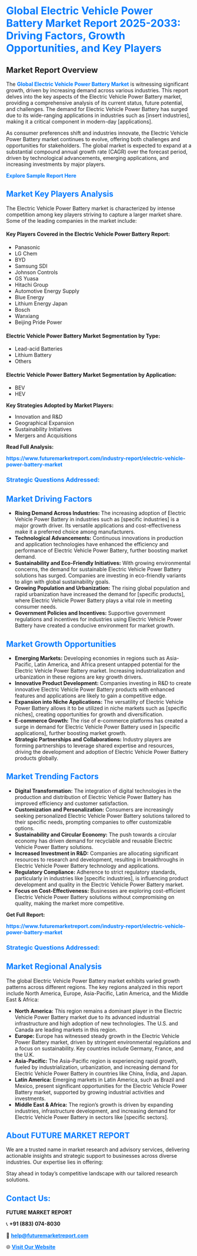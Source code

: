 <h1 style="color: #007BFF;">Global Electric Vehicle Power Battery Market Report 2025-2033: Driving Factors, Growth Opportunities, and Key Players</h1>

<section id="overview">
<h2>Market Report Overview</h2>
<p>The <a href="https://www.futuremarketreport.com/industry-report/electric-vehicle-power-battery-market" style="color: #007BFF; text-decoration: none;"><strong>Global Electric Vehicle Power Battery Market</strong></a> is witnessing significant growth, driven by increasing demand across various industries. This report delves into the key aspects of the Electric Vehicle Power Battery market, providing a comprehensive analysis of its current status, future potential, and challenges. The demand for Electric Vehicle Power Battery has surged due to its wide-ranging applications in industries such as [insert industries], making it a critical component in modern-day [applications].</p>
<p>As consumer preferences shift and industries innovate, the Electric Vehicle Power Battery market continues to evolve, offering both challenges and opportunities for stakeholders. The global market is expected to expand at a substantial compound annual growth rate (CAGR) over the forecast period, driven by technological advancements, emerging applications, and increasing investments by major players.</p>
</section>

<section id="overview">
<p><a href="https://www.futuremarketreport.com/request-sample/reportId=41278" style="color: #007BFF; text-decoration: none;"><strong>Explore Sample Report Here</strong></a></p>
</section>

<section id="key-players">
<h2 style="color: #007BFF;">Market Key Players Analysis</h2>
<p>The Electric Vehicle Power Battery market is characterized by intense competition among key players striving to capture a larger market share. Some of the leading companies in the market include:</p>
<h4>Key Players Covered in the Electric Vehicle Power Battery Report:</h4>
<ul><li>Panasonic</li><li>LG Chem</li><li>BYD</li><li>Samsung SDI</li><li>Johnson Controls</li><li>GS Yuasa</li><li>Hitachi Group</li><li>Automotive Energy Supply</li><li>Blue Energy</li><li>Lithium Energy Japan</li><li>Bosch</li><li>Wanxiang</li><li>Beijing Pride Power</li></ul>
<h4>Electric Vehicle Power Battery Market Segmentation by Type:</h4>
<ul><li>Lead-acid Batteries</li><li>Lithium Battery</li><li>Others</li></ul>

<h4>Electric Vehicle Power Battery Market Segmentation by Application:</h4>
<ul><li>BEV</li><li>HEV</li></ul>
<p><strong>Key Strategies Adopted by Market Players:</strong></p>
<ul>
<li>Innovation and R&D</li>
<li>Geographical Expansion</li>
<li>Sustainability Initiatives</li>
<li>Mergers and Acquisitions</li>
</ul>
</section>

<section>
<p><strong>Read Full Analysis: </strong></p><a href="https://www.futuremarketreport.com/industry-report/electric-vehicle-power-battery-market" style="color: #007BFF; text-decoration: none;"><strong>https://www.futuremarketreport.com/industry-report/electric-vehicle-power-battery-market</strong></a>
<h3 style="color: #007BFF;">Strategic Questions Addressed:</h3>
</section>

<section id="driving-factors">
<h2 style="color: #007BFF;">Market Driving Factors</h2>
<ul>
<li><strong>Rising Demand Across Industries:</strong> The increasing adoption of Electric Vehicle Power Battery in industries such as [specific industries] is a major growth driver. Its versatile applications and cost-effectiveness make it a preferred choice among manufacturers.</li>
<li><strong>Technological Advancements:</strong> Continuous innovations in production and application technologies have enhanced the efficiency and performance of Electric Vehicle Power Battery, further boosting market demand.</li>
<li><strong>Sustainability and Eco-Friendly Initiatives:</strong> With growing environmental concerns, the demand for sustainable Electric Vehicle Power Battery solutions has surged. Companies are investing in eco-friendly variants to align with global sustainability goals.</li>
<li><strong>Growing Population and Urbanization:</strong> The rising global population and rapid urbanization have increased the demand for [specific products], where Electric Vehicle Power Battery plays a vital role in meeting consumer needs.</li>
<li><strong>Government Policies and Incentives:</strong> Supportive government regulations and incentives for industries using Electric Vehicle Power Battery have created a conducive environment for market growth.</li>
</ul>
</section>

<section id="growth-opportunities">
<h2 style="color: #007BFF;">Market Growth Opportunities</h2>
<ul>
<li><strong>Emerging Markets:</strong> Developing economies in regions such as Asia-Pacific, Latin America, and Africa present untapped potential for the Electric Vehicle Power Battery market. Increasing industrialization and urbanization in these regions are key growth drivers.</li>
<li><strong>Innovative Product Development:</strong> Companies investing in R&D to create innovative Electric Vehicle Power Battery products with enhanced features and applications are likely to gain a competitive edge.</li>
<li><strong>Expansion into Niche Applications:</strong> The versatility of Electric Vehicle Power Battery allows it to be utilized in niche markets such as [specific niches], creating opportunities for growth and diversification.</li>
<li><strong>E-commerce Growth:</strong> The rise of e-commerce platforms has created a surge in demand for Electric Vehicle Power Battery used in [specific applications], further boosting market growth.</li>
<li><strong>Strategic Partnerships and Collaborations:</strong> Industry players are forming partnerships to leverage shared expertise and resources, driving the development and adoption of Electric Vehicle Power Battery products globally.</li>
</ul>
</section>

<section id="trending-factors">
<h2 style="color: #007BFF;">Market Trending Factors</h2>
<ul>
<li><strong>Digital Transformation:</strong> The integration of digital technologies in the production and distribution of Electric Vehicle Power Battery has improved efficiency and customer satisfaction.</li>
<li><strong>Customization and Personalization:</strong> Consumers are increasingly seeking personalized Electric Vehicle Power Battery solutions tailored to their specific needs, prompting companies to offer customizable options.</li>
<li><strong>Sustainability and Circular Economy:</strong> The push towards a circular economy has driven demand for recyclable and reusable Electric Vehicle Power Battery solutions.</li>
<li><strong>Increased Investment in R&D:</strong> Companies are allocating significant resources to research and development, resulting in breakthroughs in Electric Vehicle Power Battery technology and applications.</li>
<li><strong>Regulatory Compliance:</strong> Adherence to strict regulatory standards, particularly in industries like [specific industries], is influencing product development and quality in the Electric Vehicle Power Battery market.</li>
<li><strong>Focus on Cost-Effectiveness:</strong> Businesses are exploring cost-efficient Electric Vehicle Power Battery solutions without compromising on quality, making the market more competitive.</li>
</ul>
</section>

<section>
<p><strong>Get Full Report: </strong></p><a href="https://www.futuremarketreport.com/industry-report/electric-vehicle-power-battery-market" style="color: #007BFF; text-decoration: none;"><strong>https://www.futuremarketreport.com/industry-report/electric-vehicle-power-battery-market</strong></a>
<h3 style="color: #007BFF;">Strategic Questions Addressed:</h3>
</section>


<section id="regional-analysis">
<h2 style="color: #007BFF;">Market Regional Analysis</h2>
<p>The global Electric Vehicle Power Battery market exhibits varied growth patterns across different regions. The key regions analyzed in this report include North America, Europe, Asia-Pacific, Latin America, and the Middle East & Africa:</p>
<ul>
<li><strong>North America:</strong> This region remains a dominant player in the Electric Vehicle Power Battery market due to its advanced industrial infrastructure and high adoption of new technologies. The U.S. and Canada are leading markets in this region.</li>
<li><strong>Europe:</strong> Europe has witnessed steady growth in the Electric Vehicle Power Battery market, driven by stringent environmental regulations and a focus on sustainability. Key countries include Germany, France, and the U.K.</li>
<li><strong>Asia-Pacific:</strong> The Asia-Pacific region is experiencing rapid growth, fueled by industrialization, urbanization, and increasing demand for Electric Vehicle Power Battery in countries like China, India, and Japan.</li>
<li><strong>Latin America:</strong> Emerging markets in Latin America, such as Brazil and Mexico, present significant opportunities for the Electric Vehicle Power Battery market, supported by growing industrial activities and investments.</li>
<li><strong>Middle East & Africa:</strong> The region’s growth is driven by expanding industries, infrastructure development, and increasing demand for Electric Vehicle Power Battery in sectors like [specific sectors].</li>
</ul>
</section>

<footer>
<h2 style="color: #007BFF;">About FUTURE MARKET REPORT</h2>
<p>We are a trusted name in market research and advisory services, delivering actionable insights and strategic support to businesses across diverse industries. Our expertise lies in offering:</p>

<p>Stay ahead in today’s competitive landscape with our tailored research solutions.</p>

<h2 style="color: #007BFF;">Contact Us:</h2>
<p><strong>FUTURE MARKET REPORT</strong></p>
<p>📞 <strong>+91 (883) 074-8030</strong></p>
<p>📧 <strong><a href="mailto:help@futuremarketreport.com" style="color: #007BFF;">help@futuremarketreport.com</a></strong></p>
<p>🌐 <strong><a href="https://www.futuremarketreport.com/" style="color: #007BFF;">Visit Our Website</a></strong></p>
</footer>